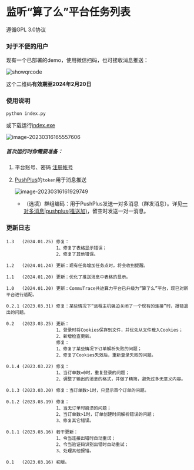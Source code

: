 # 监听“算了么”平台任务列表

遵循GPL 3.0协议

### 对于不便的用户

现有一个已部署的demo，使用微信扫码，也可接收消息推送：

<img src="https://mp.weixin.qq.com/cgi-bin/showqrcode?ticket=gQGp8DwAAAAAAAAAAS5odHRwOi8vd2VpeGluLnFxLmNvbS9xLzAyQ0dtTkVtMDVjWEQxTVQ1ajFCY2sAAgQ3eKtlAwQAjScA" alt="showqrcode"  />

这个二维码**有效期至2024年2月20日**

### 使用说明

```bash
python index.py
```

或下载运行[index.exe](https://github.com/pooneyy/suanleme/releases/latest)

![image-20230316165557606](https://s2.loli.net/2023/03/16/tscoEFUr5X6SG2i.png)

##### 首次运行时你需要准备：

1. 平台账号、密码 [注册帐号](https://suanleme.cn/)

2. [PushPlus](http://www.pushplus.plus/)的`token`用于消息推送

   ![image-20230316161929749](https://s2.loli.net/2023/03/16/m28Pc7BJQinXMZh.png)
   - （选填）群组编码：用于PushPlus发送一对多消息（群发消息）。详见[一对多消息|pushplus(推送加)](http://www.pushplus.plus/push2.html)，留空时发送一对一消息。

### 更新日志

```
1.3   (2024.01.25) 修复：
                   1、修复了表格显示错误；
                   2、修复了其他错误。

1.2   (2024.01.24) 更新：现有任务增加任务点时，将会收到提醒。

1.1   (2024.01.20) 更新：优化了推送消息中表格的显示。

1.0   (2024.01.20) 更新：CommuTrace共迹算力平台已升级为“算了么”平台，现已对新平台进行适配。

0.2.1 (2023.03.31) 修复：某些情况下“远程主机强迫关闭了一个现有的连接”时，报错退出的问题。

0.2   (2023.03.25) 更新：
                   1、登录时将Cookies保存到文件，并优先从文件载入Cookies；
                   2、新增检查更新。
                   修复：
                   1、修复了某些情况下订单解析失败的问题；
                   2、修复了Cookies失效后，重新登录失败的问题。

0.1.4 (2023.03.22) 修复：
                   1、当订单数=0时，重复登录的问题；
                   2、调整了输出的消息的格式，并做了精简，避免过多无意义内容。

0.1.3 (2023.03.20) 修复：当订单数>1时，只显示首个订单的问题。

0.1.2 (2023.03.19) 修复：
                   1、当无订单时崩溃的问题；
                   2、当订单数>1时，订单创建时间解析错误的问题；
                   3、修复其它错误。

0.1.1 (2023.03.16) 若干更新：
                   1、令当连接出错时自动重试；
                   2、令当验证码识别出错时自动重试；
                   3、处理其他报错。

0.1   (2023.03.16) 初版。
```
